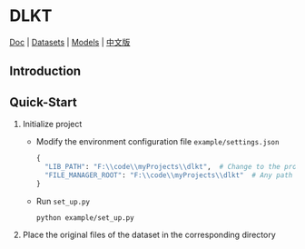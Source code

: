 # DLKT

[Doc] | [Datasets] | [Models] | [中文版]

[Doc]: DOC.md
[Datasets]: KT_DATASETS.md
[Models]: KT_MODELS.md
[中文版]: README_CN.md

## Introduction

## Quick-Start

1. Initialize project

   - Modify the environment configuration file `example/settings.json`

     ```python
     {
       "LIB_PATH": "F:\\code\\myProjects\\dlkt",  # Change to the project path, which is the directory where `lib` is located
       "FILE_MANAGER_ROOT": "F:\\code\\myProjects\\dlkt"  # Any path used to store data and models
     }
     ```

   - Run `set_up.py`

     ```shell
     python example/set_up.py
     ```

2. Place the original files of the dataset in the corresponding directory
